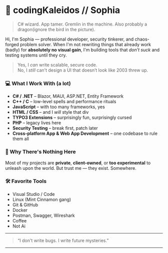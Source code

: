 # 🧩 codingKaleidos // Sophia

> C# wizard. App tamer. Gremlin in the machine. Also probably a dragon(ignore the bird in the picture).

Hi, I'm Sophia — professional developer, security tinkerer, and chaos-forged problem solver.
When I'm not rewriting things that already work (badly) for **absolutely no visual gain**, I'm building tools that *don’t suck* and testing systems until they cry.

> Yes, I *can* write scalable, secure code.  
> No, I *still* can't design a UI that doesn’t look like 2003 threw up.

### 💻 What I Work With (a lot)
- **C# / .NET** – Blazor, MAUI, ASP.NET, Entity Framework
- **C++ / C** – low-level spells and performance rituals
- **JavaScript** – with too many frameworks, yes
- **HTML / CSS** – and I *will* style that div
- **TYPO3 Extensions** – surprisingly fun, surprisingly cursed
- **PHP** – legacy lives here
- **Security Testing** – break first, patch later
- **Cross-platform App & Web App Development** – one codebase to rule them all

### 👻 Why There's Nothing Here
Most of my projects are **private**, **client-owned**, or **too experimental** to unleash upon the world. But trust me — they exist. Somewhere.

### 🛠️ Favorite Tools
- Visual Studio / Code
- Linux (Mint Cinnamon gang)
- Git & GitHub
- Docker
- Postman, Swagger, Wireshark
- Coffee
- Not Ai

---

> “I don't write bugs. I write future mysteries.”

---
